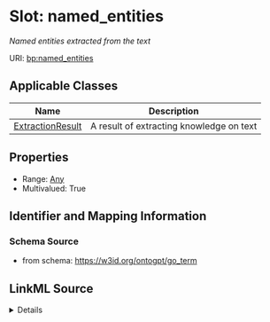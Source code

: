 # Slot: named_entities
_Named entities extracted from the text_


URI: [bp:named_entities](http://w3id.org/ontogpt/biological-process-templatenamed_entities)



<!-- no inheritance hierarchy -->




## Applicable Classes

| Name | Description |
| --- | --- |
[ExtractionResult](ExtractionResult.md) | A result of extracting knowledge on text






## Properties

* Range: [Any](Any.md)
* Multivalued: True








## Identifier and Mapping Information







### Schema Source


* from schema: https://w3id.org/ontogpt/go_term




## LinkML Source

<details>
```yaml
name: named_entities
description: Named entities extracted from the text
from_schema: https://w3id.org/ontogpt/go_term
rank: 1000
multivalued: true
alias: named_entities
owner: ExtractionResult
domain_of:
- ExtractionResult
range: Any
inlined: true
inlined_as_list: true

```
</details>